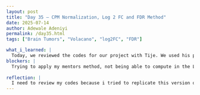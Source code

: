 ```yaml
---
layout: post
title: "Day 35 – CPM Normalization, Log 2 FC and FDR Method"
date: 2025-07-14
author: Adewale Adeniyi
permalink: /day35.html
tags: ["Brain Tumors", "Volacano", "log2FC", "FDR"]

what_i_learned: |
  Today, we reviewed the codes for our project with Tije. We used his prototype as a case study which happens to have the highest accuracy so far with no issues in the codes. He first imported all the necessary libraries he had to import like pandas, numpy, matplotlib.pyplot, seaborn, sklearn.model_selection, train_test_split, sklearn.preprocessing, LabelEncoder, label_binarize, MinMaxScaler, mutual_info_classif, e.t.c. Then processeds to importing the datasets, gets the shape (rows and columns), uses describe the datasets to know the mean and standard deviation, then he normalizes the data instead of scaling it with the count per million, after that he applies the Log 2 FC and FDR for adjustment then trains the model. Unfortunately my results are all over the place which is not giving any sensible interpretation. I would go back and review it and seem if I can get it to give me the appropriate result like the result my mentor got.
blockers: |
  Trying to apply my mentors method, not being able to compute in the Log 2 FC and FDR afyer the cpm normalization
 
reflection: |
  I need to review my codes because i tried to replicate this version of my mentors code to see if I could get his accuracy or even surpass it, currently my highest accuracy is at 79 with XGBOOST but with his, it is at 83. I ran into an issue with my Log 2FC and FDR but hopefully I would be able to resolve it with my mentor tomorrow. I also tried the volcano plot and it did not come out as expected due to the fact that the Normalization did not normalize well and my application of the Log 2 FC is wrong.
--- 
```

